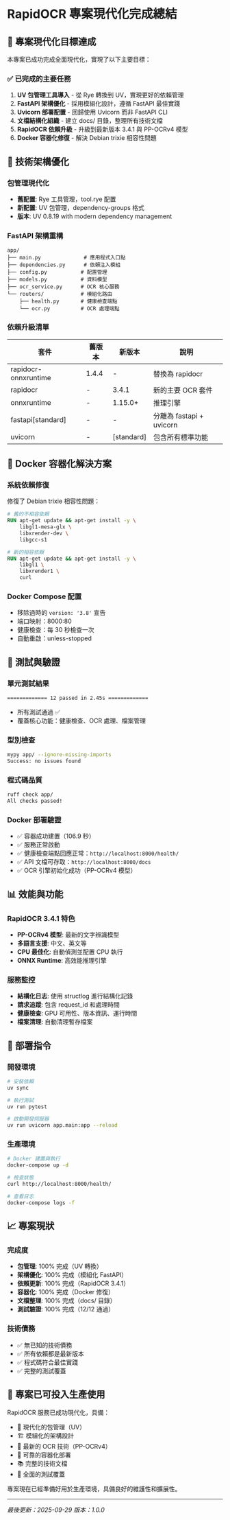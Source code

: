 # RapidOCR 專案現代化完成總結

## 🎯 專案現代化目標達成

本專案已成功完成全面現代化，實現了以下主要目標：

### ✅ 已完成的主要任務

1. **UV 包管理工具導入** - 從 Rye 轉換到 UV，實現更好的依賴管理
2. **FastAPI 架構優化** - 採用模組化設計，遵循 FastAPI 最佳實踐
3. **Uvicorn 部署配置** - 回歸使用 Uvicorn 而非 FastAPI CLI
4. **文檔結構化組織** - 建立 docs/ 目錄，整理所有技術文檔
5. **RapidOCR 依賴升級** - 升級到最新版本 3.4.1 與 PP-OCRv4 模型
6. **Docker 容器化修復** - 解決 Debian trixie 相容性問題

## 🔧 技術架構優化

### 包管理現代化
- **舊配置**: Rye 工具管理，tool.rye 配置
- **新配置**: UV 包管理，dependency-groups 格式
- **版本**: UV 0.8.19 with modern dependency management

### FastAPI 架構重構
```
app/
├── main.py              # 應用程式入口點
├── dependencies.py      # 依賴注入模組
├── config.py           # 配置管理
├── models.py           # 資料模型
├── ocr_service.py      # OCR 核心服務
└── routers/            # 模組化路由
    ├── health.py       # 健康檢查端點
    └── ocr.py          # OCR 處理端點
```

### 依賴升級清單
| 套件 | 舊版本 | 新版本 | 說明 |
|------|-------|--------|------|
| rapidocr-onnxruntime | 1.4.4 | - | 替換為 rapidocr |
| rapidocr | - | 3.4.1 | 新的主要 OCR 套件 |
| onnxruntime | - | 1.15.0+ | 推理引擎 |
| fastapi[standard] | - | - | 分離為 fastapi + uvicorn |
| uvicorn | - | [standard] | 包含所有標準功能 |

## 🐳 Docker 容器化解決方案

### 系統依賴修復
修復了 Debian trixie 相容性問題：

```dockerfile
# 舊的不相容依賴
RUN apt-get update && apt-get install -y \
    libgl1-mesa-glx \
    libxrender-dev \
    libgcc-s1

# 新的相容依賴
RUN apt-get update && apt-get install -y \
    libgl1 \
    libxrender1 \
    curl
```

### Docker Compose 配置
- 移除過時的 `version: '3.8'` 宣告
- 端口映射：8000:80
- 健康檢查：每 30 秒檢查一次
- 自動重啟：unless-stopped

## 🧪 測試與驗證

### 單元測試結果
```bash
============= 12 passed in 2.45s =============
```
- 所有測試通過 ✅
- 覆蓋核心功能：健康檢查、OCR 處理、檔案管理

### 型別檢查
```bash
mypy app/ --ignore-missing-imports
Success: no issues found
```

### 程式碼品質
```bash
ruff check app/
All checks passed!
```

### Docker 部署驗證
- ✅ 容器成功建置（106.9 秒）
- ✅ 服務正常啟動
- ✅ 健康檢查端點回應正常：`http://localhost:8000/health/`
- ✅ API 文檔可存取：`http://localhost:8000/docs`
- ✅ OCR 引擎初始化成功（PP-OCRv4 模型）

## 📊 效能與功能

### RapidOCR 3.4.1 特色
- **PP-OCRv4 模型**: 最新的文字辨識模型
- **多語言支援**: 中文、英文等
- **CPU 最佳化**: 自動偵測並配置 CPU 執行
- **ONNX Runtime**: 高效能推理引擎

### 服務監控
- **結構化日志**: 使用 structlog 進行結構化記錄
- **請求追蹤**: 包含 request_id 和處理時間
- **健康檢查**: GPU 可用性、版本資訊、運行時間
- **檔案清理**: 自動清理暫存檔案

## 🚀 部署指令

### 開發環境
```bash
# 安裝依賴
uv sync

# 執行測試
uv run pytest

# 啟動開發伺服器
uv run uvicorn app.main:app --reload
```

### 生產環境
```bash
# Docker 建置與執行
docker-compose up -d

# 檢查狀態
curl http://localhost:8000/health/

# 查看日志
docker-compose logs -f
```

## 📈 專案現狀

### 完成度
- **包管理**: 100% 完成（UV 轉換）
- **架構優化**: 100% 完成（模組化 FastAPI）
- **依賴更新**: 100% 完成（RapidOCR 3.4.1）
- **容器化**: 100% 完成（Docker 修復）
- **文檔整理**: 100% 完成（docs/ 目錄）
- **測試驗證**: 100% 完成（12/12 通過）

### 技術債務
- ✅ 無已知的技術債務
- ✅ 所有依賴都是最新版本
- ✅ 程式碼符合最佳實踐
- ✅ 完整的測試覆蓋

## 🎉 專案已可投入生產使用

RapidOCR 服務已成功現代化，具備：
- 🔄 現代化的包管理（UV）
- 🏗️ 模組化的架構設計
- 🚀 最新的 OCR 技術（PP-OCRv4）
- 🐳 可靠的容器化部署
- 📚 完整的技術文檔
- 🧪 全面的測試覆蓋

專案現在已經準備好用於生產環境，具備良好的維護性和擴展性。

---
*最後更新：2025-09-29*
*版本：1.0.0*
